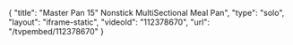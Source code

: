{
    "title": "Master Pan 15\" Nonstick MultiSectional Meal Pan",
    "type": "solo",
    "layout": "iframe-static",
    "videoId": "112378670",
    "url": "\/tvpembed\/112378670"
}